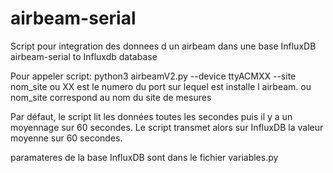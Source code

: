 # airbeam-serial
Script pour integration des donnees d un airbeam dans une base InfluxDB
airbeam-serial to Influxdb database

Pour appeler script:
python3 airbeamV2.py --device ttyACMXX --site nom_site
ou XX est le numero du port sur lequel est installe l airbeam.
ou nom_site correspond au nom du site de mesures

Par défaut, le script lit les données toutes les secondes puis  il y a un moyennage sur 60 secondes.
Le script transmet alors sur InfluxDB la valeur moyenne sur 60 secondes.

paramateres de la base InfluxDB sont dans le fichier variables.py
